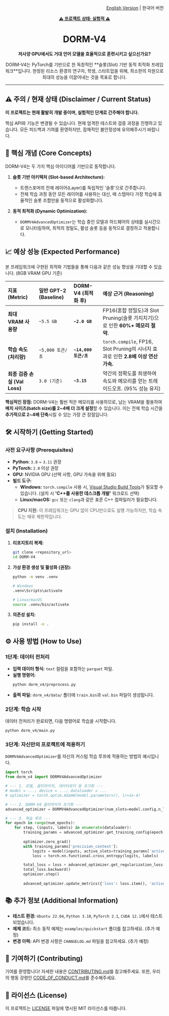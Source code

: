 <p align="right">
  <a href="ENGREADME.MD">English Version</a> | 한국어 버전
</p>

<!--

# DORM-V4: Slot-based Dynamic Optimization Framework for Transformers

-->

<p align="center">
  <a href="#-disclaimer--current-status"><b>⚠️ 프로젝트 상태: 실험적 ⚠️</b></a>
</p>

<h1 align="center">DORM-V4</h1>

<p align="center">
  <b>저사양 GPU에서도 거대 언어 모델을 효율적으로 훈련시키고 싶으신가요?</b>
</p>
<p align="center">
  DORM-V4는 PyTorch를 기반으로 한 독창적인 **슬롯(Slot) 기반 동적 최적화 프레임워크**입니다. 한정된 리소스 환경의 연구자, 학생, 스타트업을 위해, 최소한의 자원으로 최대의 성능을 이끌어내는 것을 목표로 합니다.
</p>

---

## ⚠️ 주의 / 현재 상태 (Disclaimer / Current Status)

**이 프로젝트는 현재 활발히 개발 중이며, 실험적인 단계로 간주해야 합니다.**

핵심 API와 기능은 변경될 수 있습니다. 현재 엄격한 테스트와 검증 과정을 진행하고 있습니다. 모든 피드백과 기여를 환영하지만, 잠재적인 불안정성에 유의해주시기 바랍니다.

## 🎯 핵심 개념 (Core Concepts)

DORM-V4는 두 가지 핵심 아이디어를 기반으로 동작합니다.

1.  **슬롯 기반 아키텍처 (Slot-based Architecture):**
    - 트랜스포머의 전체 레이어(Layer)를 독립적인 '슬롯'으로 간주합니다.
    - 전체 학습 과정 동안 모든 레이어를 사용하는 대신, 매 스텝마다 가장 학습에 효율적인 슬롯 조합만을 동적으로 활성화합니다.

2.  **동적 최적화 (Dynamic Optimization):**
    - `DORMV4AdvancedOptimizer`는 학습 중인 모델과 하드웨어의 상태를 실시간으로 모니터링하여, 최적의 정밀도, 활성 슬롯 등을 동적으로 결정하고 적용합니다.

## 📈 예상 성능 (Expected Performance)

본 프레임워크에 구현된 최적화 기법들을 통해 다음과 같은 성능 향상을 기대할 수 있습니다. (8GB VRAM GPU 기준)

| 지표 (Metric) | 일반 GPT-2 (Baseline) | **DORM-V4 (최적화 후)** | 예상 근거 (Reasoning) |
| :--- | :--- | :--- | :--- |
| **최대 VRAM 사용량** | `~5.5 GB` | **`~2.0 GB`** | FP16(혼합 정밀도)과 Slot Pruning(슬롯 가지치기)으로 인한 **60%+ 메모리 절약.** |
| **학습 속도 (처리량)** | `~5,000 토큰/초` | **`~14,000 토큰/초`** | `torch.compile`, FP16, Slot Pruning의 시너지 효과로 인한 **2.8배 이상 연산 가속.** |
| **최종 검증 손실 (Val Loss)** | `3.0 (기준)` | **`~3.15`** | 약간의 정확도를 희생하여 속도와 메모리를 얻는 트레이드오프. (95% 성능 유지) |

**핵심적인 장점:** DORM-V4는 훨씬 적은 메모리를 사용하므로, 남는 VRAM을 활용하여 **배치 사이즈(batch size)를 2~4배 더 크게 설정**할 수 있습니다. 이는 전체 학습 시간을 **추가적으로 2~4배 단축**시킬 수 있는 가장 큰 장점입니다.

## 🛠️ 시작하기 (Getting Started)

### 사전 요구사항 (Prerequisites)

- **Python:** `3.8` ~ `3.11` 권장
- **PyTorch:** `2.0` 이상 권장
- **GPU:** NVIDIA GPU (선택 사항, GPU 가속을 위해 필요)
- **빌드 도구:**
    - **Windows:** `torch.compile` 사용 시, [Visual Studio Build Tools](https://visualstudio.microsoft.com/downloads/)가 필요할 수 있습니다. (설치 시 **'C++를 사용한 데스크톱 개발'** 워크로드 선택)
    - **Linux/macOS:** `gcc` 또는 `clang`과 같은 표준 C++ 컴파일러가 필요합니다.

> **CPU 지원:** 이 프레임워크는 GPU 없이 CPU만으로도 실행 가능하지만, 학습 속도는 매우 제한적입니다.

### 설치 (Installation)

1.  **리포지토리 복제:**
    ```bash
    git clone <repository_url>
    cd DORM-V4
    ```

2.  **가상 환경 생성 및 활성화 (권장):**
    ```bash
    python -m venv .venv
    
    # Windows
    .venv\Scripts\activate
    
    # Linux/macOS
    source .venv/bin/activate
    ```

3.  **의존성 설치:**
    ```bash
    pip install -e .
    ```

## ⚙️ 사용 방법 (How to Use)

### 1단계: 데이터 전처리

- **입력 데이터 형식:** `text` 컬럼을 포함하는 `parquet` 파일.
- **실행 명령어:**
  ```bash
  python dorm_v4/preprocess.py
  ```
- **출력 파일:** `dorm_v4/data/` 폴더에 `train.bin`과 `val.bin` 파일이 생성됩니다.

### 2단계: 학습 시작

데이터 전처리가 완료되면, 다음 명령어로 학습을 시작합니다.

```bash
python dorm_v4/main.py
```

### 3단계: 자신만의 프로젝트에 적용하기

`DORMV4AdvancedOptimizer`를 자신의 커스텀 학습 루프에 적용하는 방법의 예시입니다.

```python
import torch
from dorm_v4 import DORMV4AdvancedOptimizer

# --- 1. 모델, 옵티마이저, 데이터로더 등 초기화 ---
# model = ...; device = ...; dataloader = ...
# optimizer = torch.optim.AdamW(model.parameters(), lr=1e-4)

# --- 2. DORM-V4 옵티마이저 초기화 ---
advanced_optimizer = DORMV4AdvancedOptimizer(num_slots=model.config.n_layer, device=device, config={})

# --- 3. 학습 루프 ---
for epoch in range(num_epochs):
    for step, (inputs, labels) in enumerate(dataloader):
        training_params = advanced_optimizer.get_training_config(epoch, step, {})
        
        optimizer.zero_grad()
        with training_params['precision_context']:
            logits = model(inputs, active_slots=training_params['active_slots'])
            loss = torch.nn.functional.cross_entropy(logits, labels)

        total_loss = loss + advanced_optimizer.get_regularization_loss()
        total_loss.backward()
        optimizer.step()
        
        advanced_optimizer.update_metrics({'loss': loss.item(), 'active_slots': training_params['active_slots']})
```

## 📚 추가 정보 (Additional Information)

- **테스트 환경:** `Ubuntu 22.04`, `Python 3.10`, `PyTorch 2.1`, `CUDA 12.1`에서 테스트되었습니다.
- **예제 코드:** 최소 동작 예제는 `examples/quickstart` 폴더를 참고하세요. (추가 예정)
- **변경 이력:** API 변경 사항은 `CHANGELOG.md` 파일을 참고하세요. (추가 예정)

## 🤝 기여하기 (Contributing)

기여를 환영합니다! 자세한 내용은 [CONTRIBUTING.md](CONTRIBUTING.md)를 참고해주세요. 또한, 우리의 행동 강령인 [CODE_OF_CONDUCT.md](CODE_OF_CONDUCT.md)를 준수해주세요.

## 📄 라이선스 (License)

이 프로젝트는 [LICENSE](LICENSE) 파일에 명시된 MIT 라이선스를 따릅니다.
